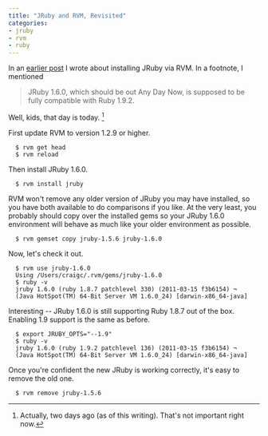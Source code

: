 ```yaml
---
title: "JRuby and RVM, Revisited"
categories:
- jruby
- rvm
- ruby
---
```

In an [earlier post](/2011/03/11/jruby-and-rvm.html) I wrote about installing JRuby
via RVM. In a footnote, I mentioned

> JRuby 1.6.0, which should be out Any Day Now, is supposed to be fully compatible with
> Ruby 1.9.2.

Well, kids, that day is today. [^1]

First update RVM to version 1.2.9 or higher.

```shell
  $ rvm get head
  $ rvm reload
```

Then install JRuby 1.6.0.

```shell
  $ rvm install jruby
```

RVM won't remove any older version of JRuby you may have installed, so you have both
available to do comparisons if you like. At the very least, you probably should copy
over the installed gems so your JRuby 1.6.0 environment will behave as much like your
older environment as possible.

```shell
  $ rvm gemset copy jruby-1.5.6 jruby-1.6.0
```

Now, let's check it out.

```shell
  $ rvm use jruby-1.6.0
  Using /Users/craigc/.rvm/gems/jruby-1.6.0
  $ ruby -v
  jruby 1.6.0 (ruby 1.8.7 patchlevel 330) (2011-03-15 f3b6154) ¬
  (Java HotSpot(TM) 64-Bit Server VM 1.6.0_24) [darwin-x86_64-java]
```

Interesting -- JRuby 1.6.0 is still supporting Ruby 1.8.7 out of the box. Enabling
1.9 support is the same as before.

```shell
  $ export JRUBY_OPTS="--1.9"
  $ ruby -v
  jruby 1.6.0 (ruby 1.9.2 patchlevel 136) (2011-03-15 f3b6154) ¬
  (Java HotSpot(TM) 64-Bit Server VM 1.6.0_24) [darwin-x86_64-java]
```

Once you're confident the new JRuby is working correctly, it's easy to remove the old
one.

```shell
  $ rvm remove jruby-1.5.6
```


[^1]: Actually, two days ago (as of this writing). That's not important right now.

